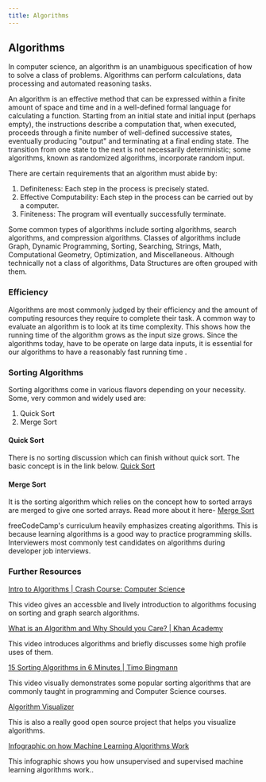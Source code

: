 ```yaml
---
title: Algorithms
---
```


## Algorithms

In computer science, an algorithm is an unambiguous specification of how to solve a class of problems. Algorithms can perform calculations, data processing and automated reasoning tasks.

An algorithm is an effective method that can be expressed within a finite amount of space and time and in a well-defined formal language for calculating a function. Starting from an initial state and initial input (perhaps empty), the instructions describe a computation that, when executed, proceeds through a finite number of well-defined successive states, eventually producing "output" and terminating at a final ending state. The transition from one state to the next is not necessarily deterministic; some algorithms, known as randomized algorithms, incorporate random input.

There are certain requirements that an algorithm must abide by:
<ol>
  <li>Definiteness: Each step in the process is precisely stated.</li>
  <li>Effective Computability: Each step in the process can be carried out by a computer.</li>
  <li>Finiteness: The program will eventually successfully terminate.</li>
</ol>

Some common types of algorithms include sorting algorithms, search algorithms, and compression algorithms. Classes of algorithms include Graph, Dynamic Programming, Sorting, Searching, Strings, Math, Computational Geometry, Optimization, and Miscellaneous. Although technically not a class of algorithms, Data Structures are often grouped with them. 

### Efficiency

Algorithms are most commonly judged by their efficiency and the amount of computing resources they require to complete their task. A common way to evaluate an algorithm is to look at its time complexity. This shows how the running time of the algorithm grows as the input size grows. Since the algorithms today, have to be operate on large data inputs, it is essential for our algorithms to have a reasonably fast running time .

### Sorting Algorithms

Sorting algorithms come in various flavors depending on your necessity.
Some, very common and widely used are:
1. Quick Sort
2. Merge Sort

#### Quick Sort

There is no sorting discussion which can finish without quick sort. The basic concept is in the link below.
[Quick Sort](http://me.dt.in.th/page/Quicksort/)

#### Merge Sort
It is the sorting algorithm which relies on the concept how to sorted arrays are merged to give one sorted arrays. Read more about it here-
[Merge Sort](https://www.geeksforgeeks.org/merge-sort/)

freeCodeCamp's curriculum heavily emphasizes creating algorithms. This is because learning algorithms is a good way to practice programming skills. Interviewers most commonly test candidates on algorithms during developer job interviews.

### Further Resources

[Intro to Algorithms | Crash Course: Computer Science](https://www.youtube.com/watch?v=rL8X2mlNHPM)

This video gives an accessble and lively introduction to algorithms focusing on sorting and graph search algorithms. 

[What is an Algorithm and Why Should you Care? | Khan Academy](https://www.youtube.com/watch?v=CvSOaYi89B4)

This video introduces algorithms and briefly discusses some high profile uses of them. 

[15 Sorting Algorithms in 6 Minutes | Timo Bingmann](https://www.youtube.com/watch?v=kPRA0W1kECg)

This video visually demonstrates some popular sorting algorithms that are commonly taught in programming and Computer Science courses.

[Algorithm Visualizer](http://algo-visualizer.jasonpark.me)

This is also a really good open source project that helps you visualize algorithms. 

[Infographic on how Machine Learning Algorithms Work](https://www.boozallen.com/content/dam/boozallen_site/sig/pdf/infographic/how-do-machines-learn.pdf)

This infographic shows you how unsupervised and supervised machine learning algorithms work..
